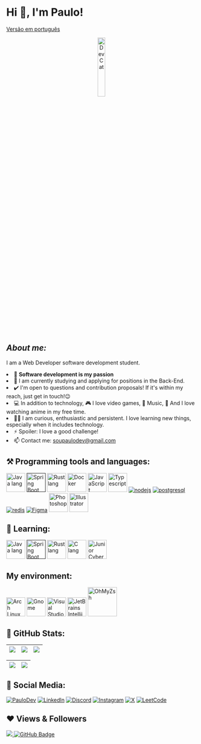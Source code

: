 # Hi 👋, I'm Paulo!

[Versão em português](./README-PTBR.md)

<div align="center">
  <img width="20%" alt="Dev Cat" src="https://i.pinimg.com/originals/81/ce/9a/81ce9aee5d87ca602d522e6bf46f7785.gif" />
</div>

## **_About me:_**

I am a Web Developer software development student.

<div>
  <li>💙 <strong>Software development is my passion</strong></li>
  <li>🔭 I am currently studying and applying for positions in the Back-End.</li>
 <li>✔️ I'm open to questions and contribution proposals! If it's within my reach, just get in touch!😉</li>
 <li>💻 In addition to technology, 🎮 I love video games, 🎵 Music, 🍿 And I love watching anime in my free time.</li>
 <li> 👨‍💻 I am curious, enthusiastic and persistent. I love learning new things, especially when it includes technology.</strong></li>
 <li>⚡ Spoiler: I love a good challenge!</strong></li>
 <li>📫 Contact me: <a href="soupaulodev@gmail.com">soupaulodev@gmail.com</a></li>
</div>

## ⚒️ Programming tools and languages:

<p> 
    <a href="https://www.java.com/en/" target="_blank"><img src="https://skillicons.dev/icons?i=java" width='50' alt="Java lang"/></a>
    <a href="" target="_blank"><img src="https://skillicons.dev/icons?i=spring" width='50' alt="Spring Boot"/></a>
    <a href="https://www.rust-lang.org/" target="_blank"><img src="https://skillicons.dev/icons?i=rust" width='50' alt="Rust lang"/></a>
    <a href="https://www.docker.com/" target="_blank"><img src="https://skillicons.dev/icons?i=docker" width='50' alt="Docker"/></a>
    <a href="https://developer.mozilla.org/en-US/docs/Web/JavaScript" target="_blank"><img src="https://skillicons.dev/icons?i=js" width='50' alt="JavaScript"/></a>
    <a href="https://www.typescriptlang.org/" target="_blank"><img src="https://skillicons.dev/icons?i=ts" width='50' alt="Typescript"/></a>
    <a href="https://nodejs.org/en" target="_blank"><img src="https://skillicons.dev/icons?i=nodejs" alt="nodejs"/></a>
    <a href="https://www.postgresql.org/" target="_blank"><img src="https://skillicons.dev/icons?i=postgresql" alt="postgresql"/></a>
    <a href="https://redis.io/" target="_blank"><img src="https://skillicons.dev/icons?i=redis" alt="redis"/></a>
    <a href="https://www.figma.com/" target="_blank"><img src="https://skillicons.dev/icons?i=figma" alt="Figma"/></a>
    <a href="https://www.adobe.com/br/" target="_blank"><img src="https://skillicons.dev/icons?i=photoshop" width='50' alt="Photoshop"/></a>
    <a href="https://www.adobe.com/br/" target="_blank"><img src="https://skillicons.dev/icons?i=illustrator" width='50' alt="Illustrator"/></a>
</p>

## 🧠 Learning:

<p align=""> 
    <a href="https://www.java.com/en/" target="_blank"><img src="https://skillicons.dev/icons?i=java" width='50' alt="Java lang"/></a>
    <a href="" target="_blank"><img src="https://skillicons.dev/icons?i=spring" width='50' alt="Spring Boot"/></a>
    <a href="https://www.rust-lang.org/" target="_blank"><img src="https://skillicons.dev/icons?i=rust" width='50' alt="Rust lang"/></a>
    <a href="https://www.rust-lang.org/" target="_blank"><img src="https://skillicons.dev/icons?i=c" width='50' alt="C lang"/></a>
    <a href="https://skillsforall.com/career-path/cybersecurity?courseLang=en-US" target="_blank"><img src="https://skillicons.dev/icons?i=kali" width='50' alt="Junior Cybersecurity Analyst"/></a>
</p>

## My environment:

<p align=""> 
    <a href="https://archlinux.org/" target="_blank"><img src="https://skillicons.dev/icons?i=arch" width='50' alt="Arch Linux"/></a>
    <a href="https://www.gnome.org/" target="_blank"><img src="https://static-00.iconduck.com/assets.00/desktop-environment-gnome-icon-512x512-aw23xlun.png" width='50' alt="Gnome"/></a>
    <a href="https://code.visualstudio.com/" target="_blank"><img src="https://skillicons.dev/icons?i=vscode" width='50' alt="Visual Studio Code"/></a>
    <a href="https://www.jetbrains.com/idea/" target="_blank"><img src="https://skillicons.dev/icons?i=idea" width='50' alt="JetBrains Intellij Idea Community"/></a>
    <a href="https://ohmyz.sh/" target="_blank"><img src="https://upload.wikimedia.org/wikipedia/commons/1/1e/Oh_My_Zsh_logo.png" width='77' alt="OhMyZsh"/></a>
</p>

## 👀 GitHub Stats:

| ![](http://github-profile-summary-cards.vercel.app/api/cards/stats?username=soupaulodev&theme=nord_dark) | ![](http://github-profile-summary-cards.vercel.app/api/cards/repos-per-language?username=soupaulodev&hide=Html&theme=nord_dark) | ![](http://github-profile-summary-cards.vercel.app/api/cards/most-commit-language?username=soupaulodev&theme=nord_dark) |
| :------------------------------------------------------------------------------------------------------: | :-----------------------------------------------------------------------------------------------------------------------------: | :---------------------------------------------------------------------------------------------------------------------: |

| ![](http://github-profile-summary-cards.vercel.app/api/cards/profile-details?username=soupaulodev&theme=nord_dark) | ![](https://github-readme-streak-stats.herokuapp.com/?user=soupaulodev&hide_border=false&date_format=M%20j%5B%2C%20Y%5D&background=2D3742&stroke=2D3742&ring=6bbbca&fire=6bbbca&currStreakNum=fff&sideNums=6bbbca&currStreakLabel=6bbbca&sideLabels=fff&dates=fff) |
| :----------------------------------------------------------------------------------------------------------------: | :----------------------------------------------------------------------------------------------------------------------------------------------------------------------------------------------------------------------------------------------------------------: |

## 📣 Social Media:

[![PauloDev](https://img.shields.io/badge/soupaulodev-273542?style=for-the-badge&logo=supabase&logoColor=white)](https://soupaulodev.com.br/)
[![LinkedIn](https://img.shields.io/badge/LinkedIn-0077B5?style=for-the-badge&logo=linkedin&logoColor=white)](https://www.linkedin.com/in/soupaulodev/)
[![Discord](https://img.shields.io/badge/Discord-7289DA?style=for-the-badge&logo=discord&logoColor=white)](https://discord.com/channels/@soupaulodev/)
[![Instagram](https://img.shields.io/badge/-Instagram-%23E4405F?style=for-the-badge&logo=instagram&logoColor=white)](https://www.instagram.com/soupaulodev/)
[![X](https://img.shields.io/badge/X-000?style=for-the-badge&logo=x)](https://x.com/soupaulodev)
[![LeetCode](https://img.shields.io/badge/leetcode-dd7100?style=for-the-badge&logo=leetcode&logoColor=white)](https://leetcode.com/u/soupaulodev/)

## ❤ Views & Followers

<a href="https://github.com/soupaulodev/github-profile-views-counter">
    <img src="https://komarev.com/ghpvc/?username=soupaulodev">
</a>
<a href="https://github.com/soupaulodev?tab=followers"><img src="https://img.shields.io/github/followers/soupaulodev?label=Followers&style=social" alt="GitHub Badge"></a>
